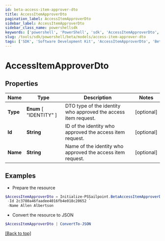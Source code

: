```yaml
---
id: beta-access-item-approver-dto
title: AccessItemApproverDto
pagination_label: AccessItemApproverDto
sidebar_label: AccessItemApproverDto
sidebar_class_name: powershellsdk
keywords: ['powershell', 'PowerShell', 'sdk', 'AccessItemApproverDto', 'BetaAccessItemApproverDto'] 
slug: /tools/sdk/powershell/beta/models/access-item-approver-dto
tags: ['SDK', 'Software Development Kit', 'AccessItemApproverDto', 'BetaAccessItemApproverDto']
---
```



# AccessItemApproverDto

## Properties

Name | Type | Description | Notes
------------ | ------------- | ------------- | -------------
**Type** |  **Enum** [  "IDENTITY" ] | DTO type of the identity who approved the access item request. | [optional] 
**Id** | **String** | ID of the identity who approved the access item request. | [optional] 
**Name** | **String** | Name of the identity who approved the access item request. | [optional] 

## Examples

- Prepare the resource
```powershell
$AccessItemApproverDto = Initialize-PSSailpoint.BetaAccessItemApproverDto  -Type IDENTITY `
 -Id 2c3780a46faadee4016fb4e018c20652 `
 -Name Allen Albertson
```

- Convert the resource to JSON
```powershell
$AccessItemApproverDto | ConvertTo-JSON
```


[[Back to top]](#) 

